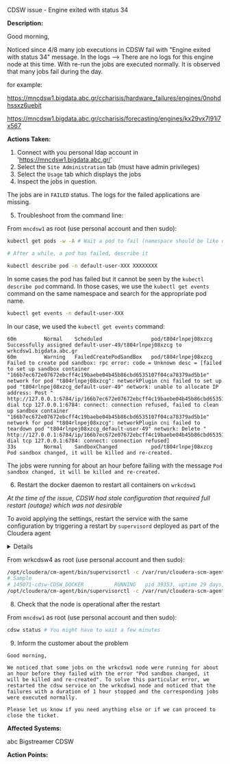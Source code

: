 CDSW issue -  Engine exited with status 34

<b>Description:</b>

Good morning,

Noticed since 4/8 many job executions in CDSW fail with "Engine exited with status 34" message.
In the logs --> There are no logs for this engine node at this time.
With re-run the jobs are executed normally.
It is observed that many jobs fail during the day.

for example:

https://mncdsw1.bigdata.abc.gr/ccharisis/hardware_failures/engines/0nohdhssxz6uebit

https://mncdsw1.bigdata.abc.gr/ccharisis/forecasting/engines/kx29vx7l91i7x567


<b>Actions Taken:</b>

1. Connect with you personal ldap account in 'https://mncdsw1.bigdata.abc.gr/'
2. Select the `Site Administration` tab (must have admin privileges)
3. Select the `Usage` tab which displays the jobs
4. Inspect the jobs in question.

The jobs are in `FAILED` status. The logs for the failed applications are missing.

5. Troubleshoot from the command line:

From `mncdsw1` as root (use personal account and then sudo):

```bash
kubectl get pods -w -A # Wait a pod to fail (namespace should be like default-user-XXX)

# After a while, a pod has failed, describe it

kubectl describe pod -n default-user-XXX XXXXXXXX
```

In some cases the pod has failed but it cannot be seen by the `kubectl describe pod` command. In those cases, we use the `kubectl get events` command on the same namespace and search for the appropriate pod name.

```bash
kubectl get events -n default-user-XXX
```

In our case, we used the `kubectl get events` command:

```logs
60m         Normal    Scheduled                pod/t804rlnpej08xzcg                  Successfully assigned default-user-49/t804rlnpej08xzcg to wrkcdsw1.bigdata.abc.gr
60m         Warning   FailedCreatePodSandBox   pod/t804rlnpej08xzcg                  Failed to create pod sandbox: rpc error: code = Unknown desc = [failed to set up sandbox container "166b7ec672e07672ebcff4c19baebe04b45b86cbd6535107f04ca78379ad5b1e" network for pod "t804rlnpej08xzcg": networkPlugin cni failed to set up pod "t804rlnpej08xzcg_default-user-49" network: unable to allocate IP address: Post "
http://127.0.0.1:6784/ip/166b7ec672e07672ebcff4c19baebe04b45b86cbd6535107f04ca78379ad5b1e":
dial tcp 127.0.0.1:6784: connect: connection refused, failed to clean up sandbox container "166b7ec672e07672ebcff4c19baebe04b45b86cbd6535107f04ca78379ad5b1e" network for pod "t804rlnpej08xzcg": networkPlugin cni failed to teardown pod "t804rlnpej08xzcg_default-user-49" network: Delete "
http://127.0.0.1:6784/ip/166b7ec672e07672ebcff4c19baebe04b45b86cbd6535107f04ca78379ad5b1e":
dial tcp 127.0.0.1:6784: connect: connection refused]
33s         Normal    SandboxChanged           pod/t804rlnpej08xzcg                  Pod sandbox changed, it will be killed and re-created.
```

The jobs were running for about an hour before failing with the message `Pod sandbox changed, it will be killed and re-created.`

6. Restart the docker daemon to restart all containers on `wrkcdsw1`

_At the time of the issue, CDSW had stale configuration that required full restart (outage) which was not desirable_

To avoid applying the settings, restart the service with the same configuration by triggering a restart by `supervisord` deployed as part of the Cloudera agent

<details> ![Danger ahead](https://media3.giphy.com/media/vvzMdSygQejBIejeRO/200w.gif?cid=6c09b952aacsm9yssw6k6q0z5v8ejuy82rjpvw6qdhglcwpu&rid=200w.gif&ct=g) </details>

From wrkcdsw4 as root (use personal account and then sudo):

``` bash
/opt/cloudera/cm-agent/bin/supervisorctl -c /var/run/cloudera-scm-agent/supervisor/supervisord.conf status | grep DOCKER
# Sample
# 145071-cdsw-CDSW_DOCKER          RUNNING   pid 39353, uptime 29 days, 0:40:20
/opt/cloudera/cm-agent/bin/supervisorctl -c /var/run/cloudera-scm-agent/supervisor/supervisord.conf restart 145071-cdsw-CDSW_DOCKER
```

8. Check that the node is operational after the restart

From `mncdsw1` as root (use personal account and then sudo):

```bash
cdsw status # You might have to wait a few minutes
```

9. Inform the customer about the problem

```text
Good morning,

We noticed that some jobs on the wrkcdsw1 node were running for about an hour before they failed with the error "Pod sandbox changed, it will be killed and re-created". To solve this particular error, we restarted the cdsw service on the wrkcdsw1 node and noticed that the failures with a duration of 1 hour stopped and the corresponding jobs were executed normally.

Please let us know if you need anything else or if we can proceed to close the ticket.
```

<b>Affected Systems:</b>

abc Bigstreamer CDSW

<b>Action Points:</b>
